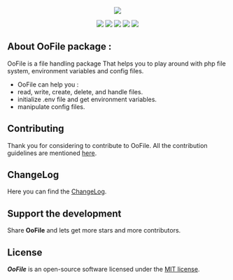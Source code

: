 <p align="center">
  <img src="https://user-images.githubusercontent.com/18489496/64043047-a01d8200-cb63-11e9-86e3-6a9e4ee374b3.png">
</p>

<p align="center">
  <img src="https://img.shields.io/badge/Licence-MIT-ffd32a.svg">
  <img src="https://img.shields.io/badge/PHP-7.3-green.svg">
  <img src="https://img.shields.io/badge/Version-0.1.0-f53b57.svg">
  <img src="https://img.shields.io/badge/coverage-50%25-blue.svg">
  <img src="https://travis-ci.org/lotfio/oofile.svg?branch=master">
 </p>

## About OoFile package :

OoFile is a file handling package That helps you to play around with php file system, environment variables and config files.
- OoFile can help you :
 - read, write, create, delete, and handle files.
 - initialize .env file and get environment variables.
 - manipulate config files.

## Contributing

Thank you for considering to contribute to OoFile. All the contribution guidelines are mentioned [here](CONTRIBUTE.md).

## ChangeLog

Here you can find the [ChangeLog](CHANGELOG.md).

## Support the development

Share **OoFile** and lets get more stars and more contributors.

## License

***OoFile*** is an open-source software licensed under the [MIT license](LICENSE).
